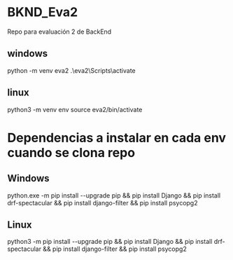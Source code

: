 # BKND_Eva2
Repo para evaluación 2 de BackEnd

## windows
python -m venv eva2
.\eva2\Scripts\activate 

## linux
python3 -m venv env 
source eva2/bin/activate

# Dependencias a instalar en cada env cuando se clona repo

## Windows ##

python.exe -m pip install --upgrade pip && pip install Django && pip install drf-spectacular && pip install django-filter && pip install psycopg2

## Linux ##

python3 -m pip install --upgrade pip && pip install Django && pip install drf-spectacular && pip install django-filter && pip install psycopg2